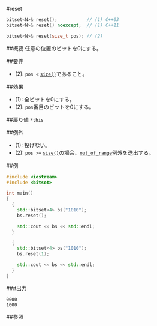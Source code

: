 #reset
```cpp
bitset<N>& reset();           // (1) C++03
bitset<N>& reset() noexcept;  // (1) C++11

bitset<N>& reset(size_t pos); // (2)
```

##概要
任意の位置のビットを0にする。


##要件
- (2): `pos <` [`size()`](./size.md)であること。


##効果
- (1): 全ビットを0にする。
- (2): `pos`番目のビットを0にする。


##戻り値
`*this`


##例外
- (1): 投げない。
- (2): `pos >=` [`size()`](./size.md)の場合、[`out_of_range`](/reference/stdexcept.md)例外を送出する。


##例
```cpp
#include <iostream>
#include <bitset>

int main()
{
  {
    std::bitset<4> bs("1010");
    bs.reset();

    std::cout << bs << std::endl;
  }

  {
    std::bitset<4> bs("1010");
    bs.reset(1);

    std::cout << bs << std::endl;
  }
}
```

###出力
```
0000
1000
```


##参照

